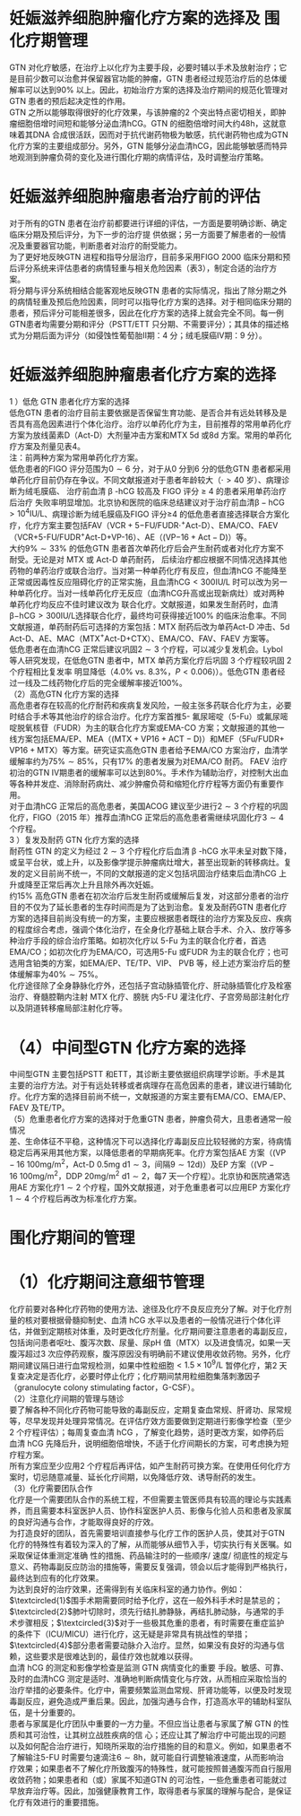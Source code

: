 # 妊娠滋养细胞肿瘤化疗方案的选择及  围化疗期管理  
GTN 对化疗敏感，在治疗上以化疗为主要手段，必要时辅以手术及放射治疗；它是目前少数可以治愈并保留器官功能的肿瘤，GTN 患者经过规范治疗后的总体缓解率可以达到$90\%$ 以上。因此，初始治疗方案的选择及治疗期间的规范化管理对GTN 患者的预后起决定性的作用。  
GTN 之所以能够取得很好的化疗效果，与该肿瘤的2 个突出特点密切相关，即肿瘤细胞倍增时间短和能够分泌血清hCG。GTN 的细胞倍增时间大约$48\mathrm{h}$，这就意味着其DNA 合成很活跃，因而对于抗代谢药物极为敏感，抗代谢药物也成为GTN 化疗方案的主要组成部分。另外，GTN 能够分泌血清hCG，因此能够敏感而特异地观测到肿瘤负荷的变化及进行围化疗期的病情评估，及时调整治疗策略。  
#  妊娠滋养细胞肿瘤患者治疗前的评估  
对于所有的GTN 患者在治疗前都要进行详细的评估，一方面是要明确诊断、确定临床分期及预后评分，为下一步的治疗提 供依据；另一方面要了解患者的一般情况及重要器官功能，判断患者对治疗的耐受能力。  
为了更好地反映GTN 进程和指导分层治疗，目前多采用FIGO 2000 临床分期和预后评分系统来评估患者的病情轻重与相关危险因素（表3），制定合适的治疗方案。  
将分期与评分系统相结合能客观地反映GTN 患者的实际情况，指出了除分期之外的病情轻重及预后危险因素，同时可以指导化疗方案的选择。对于相同临床分期的患者，预后评分可能相差很多，因此在化疗方案的选择上就会完全不同。每一例GTN患者均需要分期和评分（PSTT/ETT 只分期、不需要评分）；其具体的描述格式为分期后面为评分（如侵蚀性葡萄胎Ⅱ期：4 分；绒毛膜癌Ⅳ期：9 分）。  
#  妊娠滋养细胞肿瘤患者化疗方案的选择  
1 ）低危 GTN  患者化疗方案的选择  
低危GTN 患者的治疗目前主要依据是否保留生育功能、是否合并有远处转移及是否具有高危因素进行个体化治疗。治疗以单药化疗为主，目前推荐的常用单药化疗方案为放线菌素D（Act-D）大剂量冲击方案和MTX 5d 或8d 方案。常用的单药化疗方案及剂量见表4。  
注：前两种方案为常用单药化疗方案。  
低危患者的FIGO 评分范围为$0\sim6$ 分，对于从0 分到6 分的低危GTN 患者都采用单药化疗目前仍存在争议。不同文献报道对于患者年龄较大（$\cdot>40$ 岁）、病理诊断为绒毛膜癌、 治疗前血清 $\upbeta$ -hCG  较高及 FIGO  评分 ≥ 4  的患者采用单药治疗后治疗 失败率明显增加。北京协和医院的临床总结建议对于治疗前血清$\mathrm{\beta-hCG>10^{4}I U/L}$、病理诊断为绒毛膜癌及FIGO 评分≥4 的低危患者直接选择联合方案化疗，化疗方案主要包括FAV（$\scriptstyle\mathrm{VCR}+5-$FU/FUDR$\cdot^{+}$Act-D）、EMA/CO、FAEV（VCR+5-FU/FUDR$^+$Act-D+VP-16）、AE（$\scriptstyle\left(\mathrm{VP-}16+\mathrm{Act-D}\right)$）等。  
大约$9\%\sim33\%$ 的低危GTN 患者首次单药化疗后会产生耐药或者对化疗方案不耐受。无论是对 MTX  或 Act-D  单药耐药， 后续治疗都应根据不同情况选择其他药物的单药治疗或联合治疗。当对第一种单药化疗有反应，但血清hCG 不能降至正常或因毒性反应阻碍化疗的正常实施，且血清$\mathrm{hCG}<300\mathrm{IU/L}$ 时可以改为另一种单药化疗。当对一线单药化疗无反应（血清hCG升高或出现新病灶）或对两种单药化疗均反应不佳时建议改为 联合化疗。文献报道，如果发生耐药时，血清$\upbeta{\mathrm{-hCG}}>300\mathrm{IU/L}$选择联合化疗，最终均可获得接近$100\%$ 的临床治愈率。不同文献报道，单药耐药后可选择的方案包括：MTX 耐药后改为单药Act-D 冲击、5d Act-D、AE、MAC（MTX$^+$Act-D+CTX）、EMA/CO、FAV、FAEV 方案等。  
低危患者在血清hCG 正常后建议巩固$2\sim3$ 个疗程，可以减少复发机会。Lybol 等人研究发现，在低危GTN 患者中，MTX  单药方案化疗后巩固 3  个疗程较巩固 2  个疗程相比复发率 明显降低（$4.0\%$ vs. $8.3\%$，$P<0.006\rangle$）。低危GTN 患者经过一线及二线药物化疗后的完全缓解率接近$100\%$。  
（2）高危GTN 化疗方案的选择  
高危患者存在较高的化疗耐药和疾病复发风险，一般主张多药联合化疗为主，必要时结合手术等其他治疗的综合治疗。化疗方案首推5- 氟尿嘧啶（5-Fu）或氟尿嘧啶脱氧核苷（FUDR）为主的联合化疗方案或EMA-CO 方案；文献报道的其他一线方案包括EMA/EP、MEA（$\scriptstyle(\mathrm{MTX+VP16+ACT-D})$）和MEF（5Fu/FUDR+ $\scriptstyle\mathrm{VP}16+\mathrm{MTX}$）等方案。研究证实高危GTN 患者给予EMA/CO 方案治疗，血清学缓解率约为$75\%\sim85\%$，只有$17\%$ 的患者发展为对EMA/CO 耐药。 FAEV 治疗初治的GTN Ⅳ期患者的缓解率可以达到$80\%$。手术作为辅助治疗，对控制大出血等各种并发症、消除耐药病灶、减少肿瘤负荷和缩短化疗疗程等方面仍有重要作用。  
对于血清hCG 正常后的高危患者，美国ACOG 建议至少进行$2\sim3$ 个疗程的巩固化疗，FIGO（2015 年）推荐血清hCG 正常后的高危患者需继续巩固化疗$3\sim4$ 个疗程。  
3 ）复发及耐药 GTN  化疗方案的选择  
耐药性 GTN  的定义为经过 $2\sim3$  个疗程化疗后血清 $\upbeta$ -hCG 水平未呈对数下降，或呈平台状，或上升，以及影像学提示肿瘤病灶增大，甚至出现新的转移病灶。复发的定义目前尚不统一，不同的文献报道的定义包括巩固治疗结束后血清hCG 上升或降至正常后再次上升且除外再次妊娠。  
约$15\%$ 高危GTN 患者在初次治疗后发生耐药或缓解后复发，对这部分患者的治疗目的不仅为了延长患者的生存时间而是为了达到治愈。复发及耐药GTN 患者化疗方案的选择目前尚没有统一的方案，主要应根据患者既往的治疗方案及反应、疾病的程度综合考虑，强调个体化治疗，在全身化疗基础上联合手术、介入、放疗等多种治疗手段的综合治疗策略。如初次化疗以 5-Fu 为主的联合化疗者，首选EMA/CO；如初次化疗为EMA/CO，可选用5-Fu 或FUDR 为主的联合化疗；也可选用含铂类的方案，如EMA/EP、TE/TP、VIP、 PVB 等，经上述方案治疗后的整体缓解率为$40\%\sim75\%$。  
化疗途径除了全身静脉化疗外，还包括子宫动脉插管化疗、肝动脉插管化疗及栓塞治疗、脊髓腔鞘内注射 MTX  化疗、膀胱 内5-FU 灌注化疗、子宫旁局部注射化疗以及阴道转移瘤局部注射化疗等。  
# （4）中间型GTN 化疗方案的选择  
中间型GTN 主要包括PSTT 和ETT，其诊断主要依据组织病理学诊断。手术是其主要的治疗方法。对于有远处转移或者病理存在高危因素的患者，建议进行辅助化疗。化疗方案的选择目前尚不统一，文献报道的方案主要有EMA/CO、EMA/EP、FAEV 及TE/TP。  
（5）危重患者化疗方案的选择对于危重GTN 患者，肿瘤负荷大，且患者通常一般情况  
差、生命体征不平稳，这种情况下可以选择化疗毒副反应比较轻微的方案，待病情稳定后再采用其他方案，以降低患者的早期病死率。化疗方案包括AE 方案（$\mathrm{(VP-16~100mg/m^{2}}$，Act-D 0.5mg 
$\mathrm{d}1\sim3$，间隔$9\sim12\mathrm{d})$）及EP 方案（$\mathrm{(VP-16~100mg/m^{2}}$，DDP $20\mathrm{mg/m^{2}}$ 
$\mathrm{d}1\sim2$，每7 天一个疗程）。北京协和医院通常选用AE 方案化疗$1\sim2$ 个疗程，国外文献报道，对于危重患者可以应用EP 方案化疗$1\sim4$ 个疗程后再改为标准化疗方案。  
#  围化疗期间的管理  
# （1）化疗期间注意细节管理  
化疗前要对各种化疗药物的使用方法、途径及化疗不良反应充分了解。对于化疗剂量的核对要根据骨髓抑制史、血清 hCG 水平以及患者的一般情况进行个体化评估，并做到定期核对体重，及时更改化疗剂量。化疗期间要注意患者的毒副反应，包括询问患者呕吐、腹泻次数、尿量、尿$\mathrm{pH}$ 值（MTX）以及进食情况，如果一天腹泻超过3 次应停药观察，腹泻原因没有明确前不建议使用收敛药物。另外，化疗期间建议隔日进行血常规检测，如果中性粒细胞$<1.5\times10^{9}/\mathrm{L}$ 暂停化疗，第2 天复查决定是否化疗，必要时停止化疗；化疗期间禁用粒细胞集落刺激因子（granulocyte colony stimulating factor，G-CSF）。  
（2）注意化疗间期的管理与随诊  
要了解各种不同化疗药物可能导致的毒副反应，定期复查血常规、肝肾功、尿常规等，尽早发现并处理异常情况。在评估疗效方面要做到定期进行影像学检查（至少2 个疗程评估）；每周复查血清 hCG ，了解变化趋势，适时更改方案，如停药后血清 hCG 先降后升，说明细胞倍增快，不适于化疗间期长的方案，可考虑换为短疗程方案。  
所有方案应至少应用2 个疗程后再评估，如产生耐药可换方案。在使用任何化疗方案时，切忌随意减量、延长化疗间期，以免降低疗效、诱导耐药的发生。  
（3）化疗需要团队合作  
化疗是一个需要团队合作的系统工程，不但需要主管医师具有较高的理论与实践素养，而且需要本科室医护人员、协作科室医护人员、影像与化验人员和患者及家属的良好沟通与合作，才能取得良好的疗效。  
为打造良好的团队，首先需要培训直接参与化疗工作的医护人员，使其对于GTN 化疗的特殊性有着较为深入的了解，从而能够从细节入手，切实执行有关医嘱。如采取保证体重测定准确 性的措施、药品输注时的一些顺序/ 速度/ 彻底性的规定与意义、药物毒副反应防治的措施等，需要反复强调，领会以后才能得到严格执行，最终达到应有的化疗效果。  
为达到良好的治疗效果，还需得到有关临床科室的通力协作。例如：$\textcircled{1}$围手术期需要同时给予化疗，这在一般外科手术时是禁忌的；$\textcircled{2}$肺叶切除时，须先行结扎肺静脉，再结扎肺动脉，与通常的手术步骤相反；$\textcircled{3}$对于一些极其危重的患者，有时需要在重症监护的条件下（ICU/MICU）进行化疗，这无疑是非常具有挑战性的举措；$\textcircled{4}$部分患者需要动脉介入治疗。显然，如果没有良好的沟通与信赖，这些要求是很难达到的，最佳疗效也就难以获得。  
血清 hCG  的测定和影像学检查是监测 GTN  病情变化的重要 手段。敏感、可靠、及时的血清hCG 测定是适时、准确地判断病情变化与疗效，从而相应采取恰当的治疗举措的必要条件。化疗中，需要频繁监测血常规、肝肾功能等，以便及时发现毒副反应，避免造成严重后果。因此，加强沟通与合作，打造高水平的辅助科室队伍，是十分重要的。  
患者与家属是化疗团队中重要的一方力量。不但应当让患者与家属了解 GTN  的性质和其可治性，让其树立战胜疾病的信 心；还应让其了解治疗中可能出现的问题以及如何配合治疗进行，知晓所采取的治疗措施的目的和意义。例如，如果患者不了解输注5-FU 时需要匀速滴注$6\sim8\mathrm{h}$，就可能自行调整输液速度，从而影响治疗效果；如果患者不了解化疗所致腹泻的特殊性，就可能按照普通腹泻而自行服用收敛药物；如果患者和（或）家属不知道GTN 的可治性，一些危重患者可能就过早放弃治疗等。因此，加强健康教育工作，取得患者与家属的理解与配合，是保证化疗有效进行的重要措施。  
